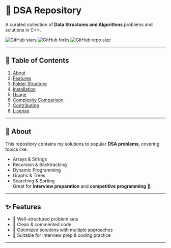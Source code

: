 # 🚀 DSA Repository
A curated collection of **Data Structures and Algorithms** problems and solutions in C++.

![GitHub stars](https://img.shields.io/github/stars/Ankit777767/DSA?style=social)
![GitHub forks](https://img.shields.io/github/forks/Ankit777767/DSA?style=social)
![GitHub repo size](https://img.shields.io/github/repo-size/Ankit777767/DSA)

---

## 📑 Table of Contents
1. [About](#about)
2. [Features](#features)
3. [Folder Structure](#folder-structure)
4. [Installation](#installation)
5. [Usage](#usage)
6. [Complexity Comparison](#complexity-comparison)
7. [Contributing](#contributing)
8. [License](#license)

---

## 📌 About
This repository contains my solutions to popular **DSA problems**, covering topics like:
- Arrays & Strings
- Recursion & Backtracking
- Dynamic Programming
- Graphs & Trees
- Searching & Sorting  
Great for **interview preparation** and **competitive programming** 🚀.

---

## ✨ Features
- 📂 Well-structured problem sets  
- 📝 Clean & commented code  
- 🚀 Optimized solutions with multiple approaches  
- 🎯 Suitable for interview prep & coding practice  

---
